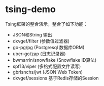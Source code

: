 # tsing-demo
Tsing框架的整合演示，整合了如下功能：
- JSON和String 输出
- dxvgef/filter (参数值过滤器)
- go-pg/pg (Postgresql 数据库ORM)
- uber-go/zap (日志记录器)
- bwmarrin/snowflake (Snowflake ID算法)
- spf13/viper (多格式配置文件读写)
- gbrlsnchs/jwt (JSON Web Token)
- dxvgef/sessions 基于Redis存储的Session
